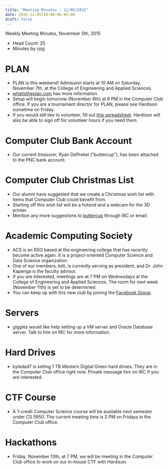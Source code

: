 ```yaml
---
title: "Meeting Minutes - 11/05/2015"
date: 2015-11-05T18:00:00-05:00
draft: false
---
```


Weekly Meeting Minutes, November 5th, 2015

- Head Count: 25
- Minutes by cpg

# PLAN

- PLAN is this weekend! Admission starts at 10 AM on Saturday, November 7th, at the College of Engineering and Applied Sciences.
- [whatistheplan.com](https://whatistheplan.com) has more information.
- Setup will begin tomorrow (November 6th) at 6 PM in the Computer Club office. If you are a tournament director for PLAN, please see Hardison sometime on Friday.
- If you would still like to volunteer, fill out [this spreadsheet](https://docs.google.com/spreadsheets/d/1fIOnKBz4Os9gYwZacDt0zk-agrgyg9ZXDLaI0IATNcY/edit#gid=0). Hardison will also be able to sign off for volunteer hours if you need them.

# Computer Club Bank Account

- Our current treasurer, Ryan DePrekel ("buttercup"), has been attached to the PNC bank account.

# Computer Club Christmas List

- Our alumni have suggested that we create a Christmas wish list with items that Computer Club could benefit from.
- Starting off this wish list will be a hotend and a webcam for the 3D printer.
- Mention any more suggestions to [buttercup](buttercup@yakko.cs.wmich.edu) through IRC or email.

# Academic Computing Society

- ACS is an RSO based at the engineering college that has recently become active again. It is a project-oriented Computer Science and Data Science organization.
- One of our members, kell, is currently serving as president, and Dr. John Kapenga is the faculty advisor.
- If you are interested, meetings are at 7 PM on Wednesdays at the College of Engineering and Applied Sciences. The room for next week (November 11th) is yet to be determined.
- You can keep up with this new club by joining the [Facebook Group](https://www.facebook.com/groups/ACSWMU/).

# Servers

- giggles would like help setting up a VM server and Oracle Database server. Talk to him on IRC for more information.

# Hard Drives

- kyledad7 is selling 1 TB Western Digital Green hard drives. They are in the Computer Club office right now. Private message him on IRC if you are interested.

# CTF Course

- A 1-credit Computer Science course will be available next semester under CS 5950. The current meeting time is 2 PM on Fridays in the Computer Club office.

# Hackathons

- Friday, November 13th, at 7 PM, we will be meeting in the Computer Club office to work on our in-house CTF with Hardison.
